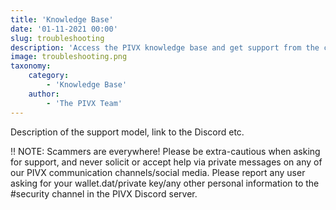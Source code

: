 ```yaml
---
title: 'Knowledge Base'
date: '01-11-2021 00:00'
slug: troubleshooting
description: 'Access the PIVX knowledge base and get support from the community'
image: troubleshooting.png
taxonomy:
    category:
        - 'Knowledge Base'
    author:
        - 'The PIVX Team'
---
```


Description of the support model, link to the Discord etc.

!! NOTE: Scammers are everywhere! Please be extra-cautious when asking for support, and never solicit or accept help via private messages on any of our PIVX communication channels/social media. Please report any user asking for your wallet.dat/private key/any other personal information to the #security channel in the PIVX Discord server.